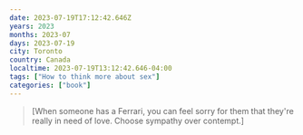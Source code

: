 ```yaml
---
date: 2023-07-19T17:12:42.646Z
years: 2023
months: 2023-07
days: 2023-07-19
city: Toronto
country: Canada
localtime: 2023-07-19T13:12:42.646-04:00
tags: ["How to think more about sex"]
categories: ["book"]
---
```

> [When someone has a Ferrari, you can feel sorry for them that they're really in need of love. Choose sympathy over contempt.]
